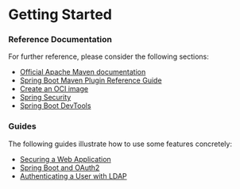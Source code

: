 # Getting Started

### Reference Documentation
For further reference, please consider the following sections:

* [Official Apache Maven documentation](https://maven.apache.org/guides/index.html)
* [Spring Boot Maven Plugin Reference Guide](https://docs.spring.io/spring-boot/docs/2.5.0-SNAPSHOT/maven-plugin/reference/html/)
* [Create an OCI image](https://docs.spring.io/spring-boot/docs/2.5.0-SNAPSHOT/maven-plugin/reference/html/#build-image)
* [Spring Security](https://docs.spring.io/spring-boot/docs/2.4.5/reference/htmlsingle/#boot-features-security)
* [Spring Boot DevTools](https://docs.spring.io/spring-boot/docs/2.4.5/reference/htmlsingle/#using-boot-devtools)

### Guides
The following guides illustrate how to use some features concretely:

* [Securing a Web Application](https://spring.io/guides/gs/securing-web/)
* [Spring Boot and OAuth2](https://spring.io/guides/tutorials/spring-boot-oauth2/)
* [Authenticating a User with LDAP](https://spring.io/guides/gs/authenticating-ldap/)


